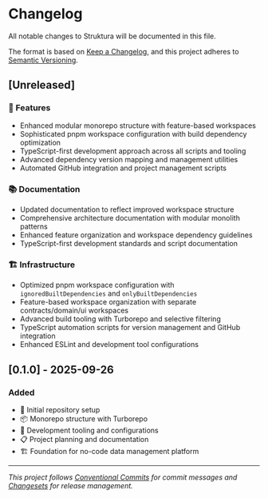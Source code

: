 # Changelog

All notable changes to Struktura will be documented in this file.

The format is based on [Keep a Changelog](https://keepachangelog.com/en/1.0.0/),
and this project adheres to [Semantic Versioning](https://semver.org/spec/v2.0.0.html).

## [Unreleased]

### 🚀 Features

- Enhanced modular monorepo structure with feature-based workspaces
- Sophisticated pnpm workspace configuration with build dependency optimization
- TypeScript-first development approach across all scripts and tooling
- Advanced dependency version mapping and management utilities
- Automated GitHub integration and project management scripts

### 📚 Documentation

- Updated documentation to reflect improved workspace structure
- Comprehensive architecture documentation with modular monolith patterns
- Enhanced feature organization and workspace dependency guidelines
- TypeScript-first development standards and script documentation

### 🏗 Infrastructure

- Optimized pnpm workspace configuration with `ignoredBuiltDependencies` and `onlyBuiltDependencies`
- Feature-based workspace organization with separate contracts/domain/ui workspaces
- Advanced build tooling with Turborepo and selective filtering
- TypeScript automation scripts for version management and GitHub integration
- Enhanced ESLint and development tool configurations

## [0.1.0] - 2025-09-26

### Added

- 🎉 Initial repository setup
- 📦 Monorepo structure with Turborepo
- 🔧 Development tooling and configurations
- 📋 Project planning and documentation
- 🏗 Foundation for no-code data management platform

---

*This project follows [Conventional Commits](https://www.conventionalcommits.org/) for commit messages and [Changesets](https://github.com/changesets/changesets) for release management.*